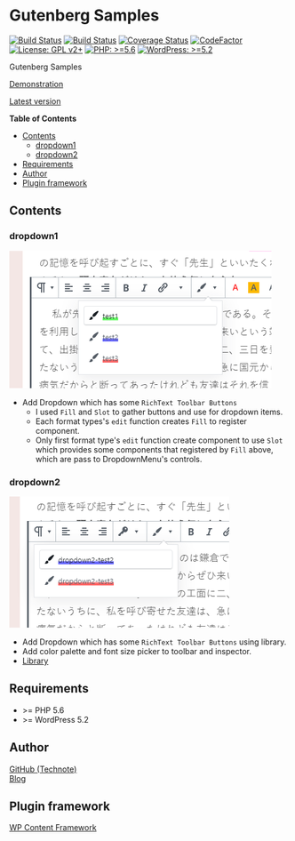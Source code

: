# Gutenberg Samples

[![Build Status](https://github.com/technote-space/gutenberg-samples/workflows/Build/badge.svg)](https://github.com/technote-space/gutenberg-samples/actions)
[![Build Status](https://travis-ci.com/technote-space/gutenberg-samples.svg?branch=master)](https://travis-ci.com/technote-space/gutenberg-samples)
[![Coverage Status](https://coveralls.io/repos/github/technote-space/gutenberg-samples/badge.svg?branch=master)](https://coveralls.io/github/technote-space/gutenberg-samples?branch=master)
[![CodeFactor](https://www.codefactor.io/repository/github/technote-space/gutenberg-samples/badge)](https://www.codefactor.io/repository/github/technote-space/gutenberg-samples)
[![License: GPL v2+](https://img.shields.io/badge/License-GPL%20v2%2B-blue.svg)](http://www.gnu.org/licenses/gpl-2.0.html)
[![PHP: >=5.6](https://img.shields.io/badge/PHP-%3E%3D5.6-orange.svg)](http://php.net/)
[![WordPress: >=5.2](https://img.shields.io/badge/WordPress-%3E%3D5.2-brightgreen.svg)](https://wordpress.org/)

Gutenberg Samples

[Demonstration](https://technote-space.github.io/gutenberg-samples)

[Latest version](https://github.com/technote-space/gutenberg-samples/releases/latest/download/gutenberg-samples.zip)

<!-- START doctoc generated TOC please keep comment here to allow auto update -->
<!-- DON'T EDIT THIS SECTION, INSTEAD RE-RUN doctoc TO UPDATE -->
**Table of Contents**

- [Contents](#contents)
  - [dropdown1](#dropdown1)
  - [dropdown2](#dropdown2)
- [Requirements](#requirements)
- [Author](#author)
- [Plugin framework](#plugin-framework)

<!-- END doctoc generated TOC please keep comment here to allow auto update -->

## Contents
### dropdown1  
![dropdown1](https://raw.githubusercontent.com/technote-space/gutenberg-samples/master/screenshot-1.png)
  - Add Dropdown which has some `RichText Toolbar Buttons`
    - I used `Fill` and `Slot` to gather buttons and use for dropdown items.
    - Each format types's `edit` function creates `Fill` to register component.
    - Only first format type's `edit` function create component to use `Slot`  
    which provides some components that registered by `Fill` above,  
    which are pass to DropdownMenu's controls.
### dropdown2  
![dropdown2](https://raw.githubusercontent.com/technote-space/gutenberg-samples/master/screenshot-2.png)
  - Add Dropdown which has some `RichText Toolbar Buttons` using library.
  - Add color palette and font size picker to toolbar and inspector.
  - [Library](https://github.com/technote-space/register-grouped-format-type)

## Requirements
- \>= PHP 5.6
- \>= WordPress 5.2

## Author
[GitHub (Technote)](https://github.com/technote-space)  
[Blog](https://technote.space)

## Plugin framework
[WP Content Framework](https://github.com/wp-content-framework/core)
